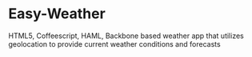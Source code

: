 Easy-Weather
============

HTML5, Coffeescript, HAML, Backbone based weather app that utilizes geolocation to provide current weather conditions and forecasts
